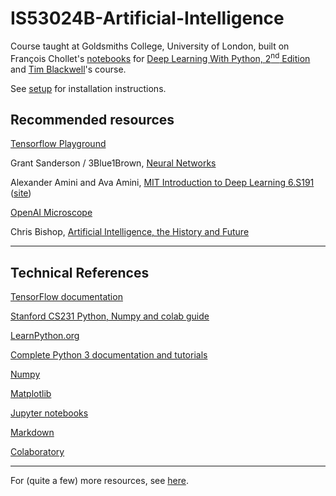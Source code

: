 # IS53024B-Artificial-Intelligence

Course taught at Goldsmiths College, University of London, built on François Chollet's [notebooks](https://github.com/fchollet/deep-learning-with-python-notebooks) for [Deep Learning With Python, 2<sup>nd</sup> Edition](https://www.manning.com/books/deep-learning-with-python-second-edition) and [Tim Blackwell](https://www.gold.ac.uk/computing/people/t-blackwell/)'s course.

See [setup](setup.md) for installation instructions.

## Recommended resources

[Tensorflow Playground](https://playground.tensorflow.org/#activation=tanh&batchSize=10&dataset=circle&regDataset=reg-plane&learningRate=0.03&regularizationRate=0&noise=0&networkShape=4,2&seed=0.01418&showTestData=false&discretize=false&percTrainData=50&x=true&y=true&xTimesY=false&xSquared=false&ySquared=false&cosX=false&sinX=false&cosY=false&sinY=false&collectStats=false&problem=classification&initZero=false&hideText=false)

Grant Sanderson / 3Blue1Brown, [Neural Networks](https://www.youtube.com/watch?v=aircAruvnKk&list=PLZHQObOWTQDNU6R1_67000Dx_ZCJB-3pi)

Alexander Amini and Ava Amini, [MIT Introduction to Deep Learning 6.S191](https://www.youtube.com/playlist?list=PLtBw6njQRU-rwp5__7C0oIVt26ZgjG9NI) ([site](http://introtodeeplearning.com/))

[OpenAI Microscope](https://openai.com/blog/microscope/)

Chris Bishop, [Artificial Intelligence, the History and Future](https://www.youtube.com/watch?v=8FHBh_OmdsM)

---

## Technical References

[TensorFlow documentation](https://www.tensorflow.org/tutorials/)

[Stanford CS231 Python, Numpy and colab guide](http://cs231n.github.io/python-numpy-tutorial/)

[LearnPython.org](https://www.learnpython.org/)

[Complete Python 3 documentation and tutorials](https://docs.python.org/3/index.html)

[Numpy](http://www.numpy.org)

[Matplotlib](https://matplotlib.org)

[Jupyter notebooks](https://jupyter-notebook.readthedocs.io/en/stable/notebook.html)

[Markdown](https://github.com/adam-p/markdown-here/wiki/Markdown-Cheatsheet)

[Colaboratory](https://colab.research.google.com/notebooks/welcome.ipynb#scrollTo=-Rh3-Vt9Nev9)

---

For (quite a few) more resources, see [here](https://github.com/jchwenger/AI/blob/main/resources.md).
